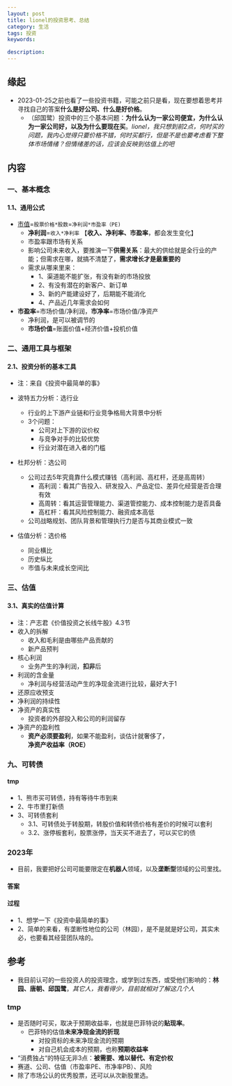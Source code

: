 ```yaml
---
layout: post  
title: lionel的投资思考、总结   
category: 生活     
tags: 投资     
keywords:   

description:   
---  
```


##  缘起
+ 2023-01-25之前也看了一些投资书籍，可能之前只是看，现在要想着思考并寻找自己的答案**什么是好公司、什么是好价格**。
  + （邱国鹭）投资中的三个基本问题：**为什么认为一家公司便宜，为什么认为一家公司好，以及为什么要现在买**。*lionel，我只想到前2点，何时买的问题，我内心觉得只要价格不错，何时买都行，但是不是也要考虑看下整体市场情绪？但情绪差的话，应该会反映到估值上的吧*

##  内容

### 一、基本概念

#### 1.1、通用公式

+ [市值](合理估值，一个很重要的公式：市值=股票价格*股数=净利润*市盈率（PE）)=`股票价格*股数`=`净利润*市盈率（PE)`
  + **净利润**=`收入*净利率` 【**收入、净利率、市盈率**，都会发生变化】
  + 市盈率跟市场有关系
  + 影响公司未来收入，要推演一下**供需关系**：最大的供给就是全行业的产能；但需求在哪，就搞不清楚了，**需求增长才是最重要的**
  + 需求从哪来里来：
    + 1、渠道能不能扩张，有没有新的市场投放
    + 2、有没有潜在的新客户、新订单
    + 3、新的产能建设好了，后期能不能消化
    + 4、产品近几年需求会如何
+ **市盈率**=市场价值/净利润，**市净率**=市场价值/净资产
  + 净利润，是可以被调节的
  + **市场价值**=账面价值+经济价值+投机价值

### 二、通用工具与框架

#### 2.1、投资分析的基本工具

+ 注：来自《投资中最简单的事》

+ 波特五力分析：选行业
  + 行业的上下游产业链和行业竞争格局大背景中分析
  + 3个问题：
    + 公司对上下游的议价权
    + 与竞争对手的比较优势
    + 行业对潜在进入者的门槛
+ 杜邦分析：选公司
  + 公司过去5年究竟靠什么模式赚钱（高利润、高杠杆，还是高周转）
    + 高利润：看其广告投入、研发投入、产品定位、差异化经营是否合理有效
    + 高周转：看其运营管理能力、渠道管控能力、成本控制能力是否具备
    + 高杠杆：看其风险控制能力、融资成本高低
  + 公司战略规划、团队背景和管理执行力是否与其商业模式一致
+ 估值分析：选价格
  + 同业横比
  + 历史纵比
  + 市值与未来成长空间比

### 三、估值

#### 3.1、真实的估值计算

+ 注：产志君《价值投资之长线牛股》4.3节
+ 收入的拆解
  + 收入和毛利是由哪些产品贡献的
  + 新产品预判
+ 核心利润
  + 业务产生的净利润，**扣非**后
+ 利润的含金量
  + 净利润与经营活动产生的净现金流进行比较，最好大于1
+ 还原应收预支
+ 净利润的持续性
+ 净资产的真实性
  + 投资者的外部投入和公司的利润留存
+ 净资产的盈利性
  + **资产必须要盈利**，如果不能盈利，谈估计就奢侈了，**净资产收益率（ROE）**

### 九、可转债

#### tmp

+ 1、熊市买可转债，持有等待牛市到来
+ 2、牛市里打新债
+ 3、可转债套利
  + 3.1、可转债处于转股期，转股价值和转债价格有差价的时候可以套利
  + 3.2、涨停板套利，股票涨停，当天买不进去了，可以买它的债

###  2023年

+ 目前，我要把好公司可能要限定在**机器人**领域，以及**垄断型**领域的公司里找。

#### 答案

#### 过程

+ 1、想学一下《投资中最简单的事》
+ 2、简单的来看，有垄断性地位的公司（林园），是不是就是好公司，其实未必，也要看其经营团队啥的。




##  参考
+ 我目前认可的一些投资人的投资理念，或学到过东西，或受他们影响的：**林园、唐朝、邱国鹭**，*其它人，我看得少，目前就相对了解这几个人*

### tmp

+ 是否随时可买，取决于预期收益率，也就是巴菲特说的**贴现率**。
  + 巴菲特的估值**未来净现金流的折现**
    + 对投资标的未来净现金流的预期
    + 对自己机会成本的预期，也称**预期收益率**
+ “消费独占“的特征无非3点：**被需要、难以替代、有定价权**
+ 赛道、公司、估值（市盈率PE、市净率PB）、风险
+ 除了市场公认的优秀股票，还可以从次新股里选。